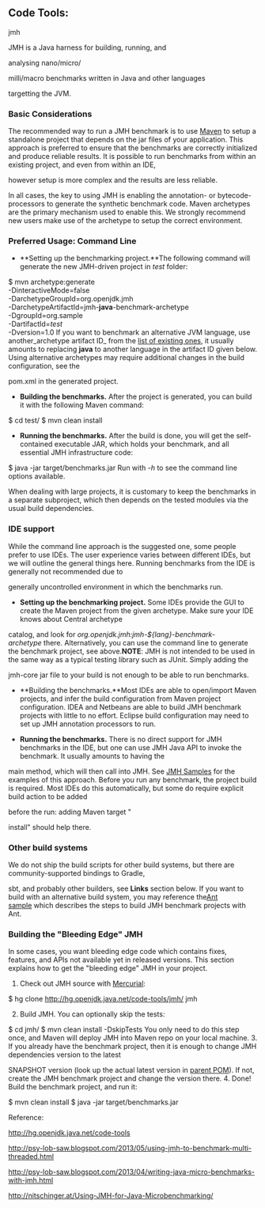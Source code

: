 ## Code Tools: 

jmh

JMH is a Java harness for building, running, and 

analysing nano/micro/

milli/macro benchmarks written in Java and other languages 

targetting the JVM.

### Basic Considerations

The recommended way to run a JMH benchmark is to use [Maven](http://maven.apache.org/) to setup a standalone project that depends on the jar files of your application. This approach is preferred to ensure that the benchmarks are correctly initialized and produce reliable results. It is possible to run benchmarks from within an existing project, and even from within an IDE, 

however setup is more complex and the results are less reliable.

In all cases, the key to using JMH is enabling the annotation- or bytecode-processors to generate the synthetic benchmark code. Maven archetypes are the primary mechanism used to enable this. We strongly recommend new users make use of the archetype to setup the correct environment.

### Preferred Usage: Command Line

- **Setting up the benchmarking project.**The following command will generate the new JMH-driven project in _test_ folder:

$ mvn archetype:generate \
          -DinteractiveMode=false \
          -DarchetypeGroupId=org.openjdk.jmh \
          -DarchetypeArtifactId=jmh-**java**-benchmark-archetype \
          -DgroupId=org.sample \
          -DartifactId=_test_ \
          -Dversion=1.0
 If you want to benchmark an alternative JVM language, use another_archetype artifact ID_ from the [list of existing ones](http://central.maven.org/maven2/org/openjdk/jmh/), it usually amounts to replacing **java** to another language in the artifact ID given below. Using alternative archetypes may require additional changes in the build configuration, see the 

pom.xml in the generated project. 
- **Building the benchmarks.** After the project is generated, you can build it with the following Maven command:

$ cd test/
$ mvn clean install
 
- **Running the benchmarks.** After the build is done, you will get the self-contained executable JAR, which holds your benchmark, and all essential JMH infrastructure code:

$ java -jar target/benchmarks.jar
 Run with _-h_ to see the command line options available. 

When dealing with large projects, it is customary to keep the benchmarks in a separate subproject, which then depends on the tested modules via the usual build dependencies.

### IDE support

While the command line approach is the suggested one, some people prefer to use IDEs. The user experience varies between different IDEs, but we will outline the general things here. Running benchmarks from the IDE is generally not recommended due to 

generally uncontrolled environment in which the benchmarks run.

- **Setting up the benchmarking project.** Some IDEs provide the GUI to create the Maven project from the given archetype. Make sure your IDE knows about Central archetype 

catalog, and look for _org.openjdk.jmh:jmh-${lang}-benchmark-archetype_ there. Alternatively, you can use the command line to generate the benchmark project, see above.**NOTE**: JMH is not intended to be used in the same way as a typical testing library such as JUnit. Simply adding the 

jmh-core jar file to your build is not enough to be able to run benchmarks.   

- **Building the benchmarks.**Most IDEs are able to open/import Maven projects, and infer the build configuration from Maven project configuration. IDEA and Netbeans are able to build JMH benchmark projects with little to no effort. Eclipse build configuration may need to set up JMH annotation processors to run.   

- **Running the benchmarks.** There is no direct support for JMH benchmarks in the IDE, but one can use JMH Java API to invoke the benchmark. It usually amounts to having the 

main method, which will then call into JMH. See [JMH Samples](http://hg.openjdk.java.net/code-tools/jmh/file/tip/jmh-samples/src/main/java/org/openjdk/jmh/samples/) for the examples of this approach. Before you run any benchmark, the project build is required. Most IDEs do this automatically, but some do require explicit build action to be added 

before the run: adding Maven target "

install" should help there.

### Other build systems

We do not ship the build scripts for other build systems, but there are community-supported bindings to Gradle, 

sbt, and probably other builders, see **Links** section below. If you want to build with an alternative build system, you may reference the[Ant sample](http://hg.openjdk.java.net/code-tools/jmh/file/tip/jmh-ant-sample/) which describes the steps to build JMH benchmark projects with Ant.

### Building the "Bleeding Edge" JMH

In some cases, you want bleeding edge code which contains fixes, features, and APIs not available yet in released versions. This section explains how to get the "bleeding edge" JMH in your project.

1. Check out JMH source with [Mercurial](http://mercurial.selenic.com/):

$ hg clone http://hg.openjdk.java.net/code-tools/jmh/ jmh
 
2. Build JMH. You can optionally skip the tests:

$ cd jmh/
$ mvn clean install -DskipTests
 You only need to do this step once, and Maven will deploy JMH into Maven repo on your local machine. 
3. If you already have the benchmark project, then it is enough to change JMH dependencies version to the latest 

SNAPSHOT version (look up the actual latest version in [parent POM](http://hg.openjdk.java.net/code-tools/jmh/file/tip/pom.xml#l33)). If not, create the JMH benchmark project and change the version there. 
4. Done! Build the benchmark project, and run it: 

$ mvn clean install
$ java -jar target/benchmarks.jar

Reference:

http://hg.openjdk.java.net/code-tools

http://psy-lob-saw.blogspot.com/2013/05/using-jmh-to-benchmark-multi-threaded.html

http://psy-lob-saw.blogspot.com/2013/04/writing-java-micro-benchmarks-with-jmh.html

http://nitschinger.at/Using-JMH-for-Java-Microbenchmarking/